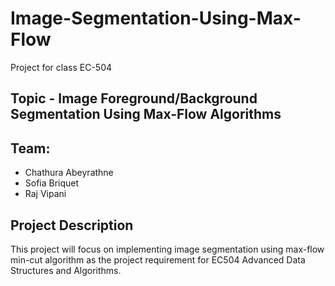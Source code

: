 # Image-Segmentation-Using-Max-Flow
Project for class EC-504

## Topic - Image Foreground/Background Segmentation Using Max-Flow Algorithms
## Team:
* Chathura Abeyrathne
* Sofia Briquet
* Raj Vipani

## Project Description
This project will focus on implementing image segmentation using max-flow min-cut algorithm as the project requirement for EC504 Advanced Data Structures and Algorithms. 
